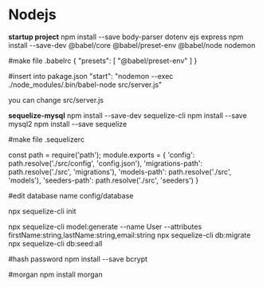 # Nodejs
****startup project****
npm install --save body-parser dotenv ejs express
npm install --save-dev @babel/core @babel/preset-env @babel/node nodemon

#make file .babelrc
{
    "presets": [
        "@babel/preset-env"
    ]
}   

#insert into pakage.json
"start": "nodemon --exec ./node_modules/.bin/babel-node src/server.js"

you can change src/server.js 

****sequelize-mysql****
npm install --save-dev sequelize-cli
npm install --save mysql2
npm install --save sequelize

#make file .sequelizerc

const path = require('path');
module.exports = {
  'config': path.resolve('./src/config', 'config.json'),
  'migrations-path': path.resolve('./src', 'migrations'),
  'models-path': path.resolve('./src', 'models'),
  'seeders-path': path.resolve('./src', 'seeders')
}

#edit database name config/database

npx sequelize-cli init

npx sequelize-cli model:generate --name User --attributes firstName:string,lastName:string,email:string
npx sequelize-cli db:migrate
npx sequelize-cli db:seed:all

#hash password
npm install --save bcrypt

#morgan 
npm install morgan

